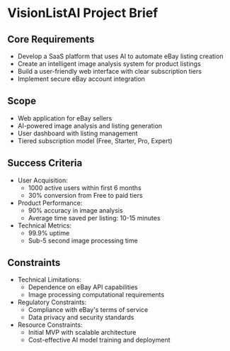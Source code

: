 # VisionListAI Project Brief

## Core Requirements
- Develop a SaaS platform that uses AI to automate eBay listing creation
- Create an intelligent image analysis system for product listings
- Build a user-friendly web interface with clear subscription tiers
- Implement secure eBay account integration

## Scope
- Web application for eBay sellers
- AI-powered image analysis and listing generation
- User dashboard with listing management
- Tiered subscription model (Free, Starter, Pro, Expert)

## Success Criteria
- User Acquisition: 
  * 1000 active users within first 6 months
  * 30% conversion from Free to paid tiers
- Product Performance:
  * 90% accuracy in image analysis
  * Average time saved per listing: 10-15 minutes
- Technical Metrics:
  * 99.9% uptime
  * Sub-5 second image processing time

## Constraints
- Technical Limitations:
  * Dependence on eBay API capabilities
  * Image processing computational requirements
- Regulatory Constraints:
  * Compliance with eBay's terms of service
  * Data privacy and security standards
- Resource Constraints:
  * Initial MVP with scalable architecture
  * Cost-effective AI model training and deployment
